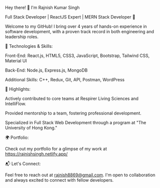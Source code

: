 Hey there! 👋 I'm Rajnish Kumar Singh

Full Stack Developer | ReactJS Expert | MERN Stack Developer 🚀

Welcome to my GitHub! I bring over 4 years of hands-on experience in software development, with a proven track record in both engineering and leadership roles. 

🔧 Technologies & Skills:

Front-End: React.js, HTML5, CSS3, JavaScript, Bootstrap, Tailwind CSS, Material UI

Back-End: Node.js, Express.js, MongoDB

Additional Skills: C++, Redux, Git, API, Postman, WordPress

🚀 Highlights:

Actively contributed to core teams at Respirer Living Sciences and IntelliFlow.

Provided mentorship to a team, fostering professional development.

Specialized in Full Stack Web Development through a program at "The University of Hong Kong."

🌍 Portfolio:

Check out my portfolio for a glimpse of my work at https://rajnishsingh.netlify.app/

📬 Let's Connect:

Feel free to reach out at rajnish8869@gmail.com. I'm open to collaboration and always excited to connect with fellow developers.
